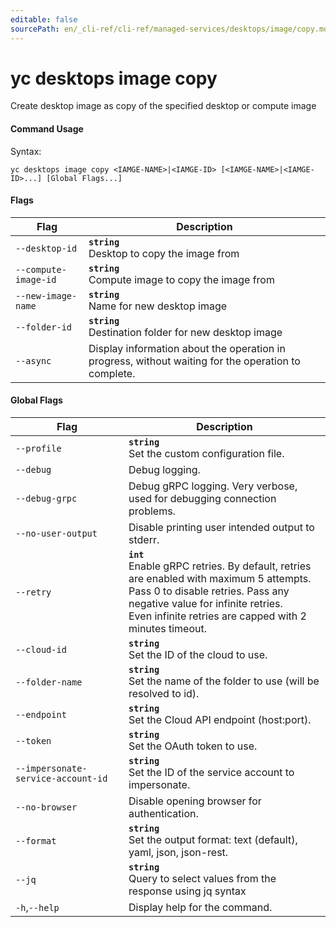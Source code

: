```yaml
---
editable: false
sourcePath: en/_cli-ref/cli-ref/managed-services/desktops/image/copy.md
---
```


# yc desktops image copy

Create desktop image as copy of the specified desktop or compute image

#### Command Usage

Syntax: 

`yc desktops image copy <IAMGE-NAME>|<IAMGE-ID> [<IAMGE-NAME>|<IAMGE-ID>...] [Global Flags...]`

#### Flags

| Flag | Description |
|----|----|
|`--desktop-id`|<b>`string`</b><br/>Desktop to copy the image from|
|`--compute-image-id`|<b>`string`</b><br/>Compute image to copy the image from|
|`--new-image-name`|<b>`string`</b><br/>Name for new desktop image|
|`--folder-id`|<b>`string`</b><br/>Destination folder for new desktop image|
|`--async`|Display information about the operation in progress, without waiting for the operation to complete.|

#### Global Flags

| Flag | Description |
|----|----|
|`--profile`|<b>`string`</b><br/>Set the custom configuration file.|
|`--debug`|Debug logging.|
|`--debug-grpc`|Debug gRPC logging. Very verbose, used for debugging connection problems.|
|`--no-user-output`|Disable printing user intended output to stderr.|
|`--retry`|<b>`int`</b><br/>Enable gRPC retries. By default, retries are enabled with maximum 5 attempts.<br/>Pass 0 to disable retries. Pass any negative value for infinite retries.<br/>Even infinite retries are capped with 2 minutes timeout.|
|`--cloud-id`|<b>`string`</b><br/>Set the ID of the cloud to use.|
|`--folder-name`|<b>`string`</b><br/>Set the name of the folder to use (will be resolved to id).|
|`--endpoint`|<b>`string`</b><br/>Set the Cloud API endpoint (host:port).|
|`--token`|<b>`string`</b><br/>Set the OAuth token to use.|
|`--impersonate-service-account-id`|<b>`string`</b><br/>Set the ID of the service account to impersonate.|
|`--no-browser`|Disable opening browser for authentication.|
|`--format`|<b>`string`</b><br/>Set the output format: text (default), yaml, json, json-rest.|
|`--jq`|<b>`string`</b><br/>Query to select values from the response using jq syntax|
|`-h`,`--help`|Display help for the command.|
